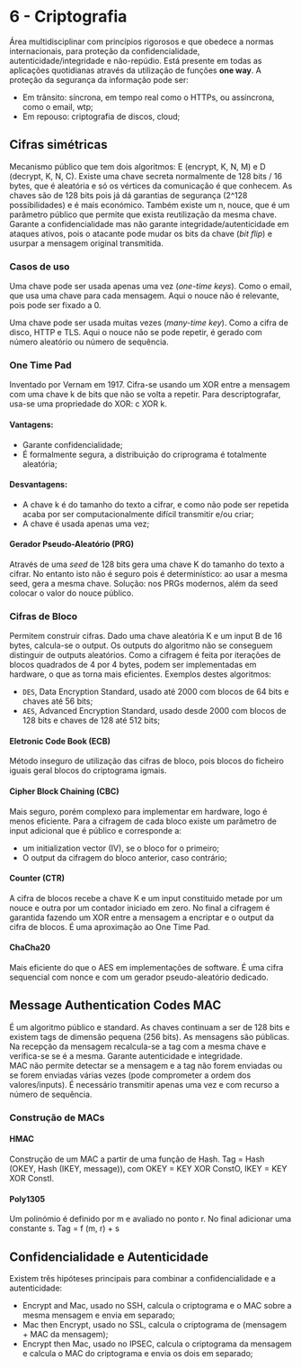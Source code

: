 # 6 - Criptografia

Área multidisciplinar com princípios rigorosos e que obedece a normas internacionais, para proteção da confidencialidade, autenticidade/integridade e não-repúdio. Está presente em todas as aplicações quotidianas através da utilização de funções **one way**. A proteção da segurança da informação pode ser:
- Em trânsito: síncrona, em tempo real como o HTTPs, ou assíncrona, como o email, wtp;
- Em repouso: criptografia de discos, cloud;

## Cifras simétricas

Mecanismo público que tem dois algoritmos: E (encrypt, K, N, M) e D (decrypt, K, N, C). Existe uma chave secreta normalmente de 128 bits / 16 bytes, que é aleatória e só os vértices da comunicação é que conhecem. As chaves são de 128 bits pois já dá garantias de segurança (2^128 possibilidades) e é mais económico. Também existe um n, nouce, que é um parâmetro público que permite que exista reutilização da mesma chave. <br>
Garante a confidencialidade mas não garante integridade/autenticidade em ataques ativos, pois o atacante pode mudar os bits da chave (*bit flip*) e usurpar a mensagem original transmitida.

### Casos de uso

Uma chave pode ser usada apenas uma vez (*one-time keys*). Como o email, que usa uma chave para cada mensagem. Aqui o nouce não é relevante, pois pode ser fixado a 0.

Uma chave pode ser usada muitas vezes (*many-time key*). Como a cifra de disco, HTTP e TLS. Aqui o nouce não se pode repetir, é gerado com número aleatório ou número de sequência.

### One Time Pad

Inventado por Vernam em 1917. Cifra-se usando um XOR entre a mensagem com uma chave k de bits que não se volta a repetir. Para descriptografar, usa-se uma propriedade do XOR: c XOR k.

#### Vantagens:

- Garante confidencialidade;
- É formalmente segura, a distribuição do criprograma é totalmente aleatória;

#### Desvantagens:

- A chave k é do tamanho do texto a cifrar, e como não pode ser repetida acaba por ser computacionalmente difícil transmitir e/ou criar;
- A chave é usada apenas uma vez;

#### Gerador Pseudo-Aleatório (PRG)

Através de uma *seed* de 128 bits gera uma chave K do tamanho do texto a cifrar. No entanto isto não é seguro pois é determinístico: ao usar a mesma seed, gera a mesma chave. Solução: nos PRGs modernos, além da seed colocar o valor do nouce público.

### Cifras de Bloco

Permitem construir cifras. Dado uma chave aleatória K e um input B de 16 bytes, calcula-se o output. Os outputs do algoritmo não se conseguem distinguir de outputs aleatórios. Como a cifragem é feita por iterações de blocos quadrados de 4 por 4 bytes, podem ser implementadas em hardware, o que as torna mais eficientes. Exemplos destes algoritmos:
- `DES`, Data Encryption Standard, usado até 2000 com blocos de 64 bits e chaves até 56 bits;
- `AES`, Advanced Encryption Standard, usado desde 2000 com blocos de 128 bits e chaves de 128 até 512 bits;

#### Eletronic Code Book (ECB)

Método inseguro de utilização das cifras de bloco, pois blocos do ficheiro iguais geral blocos do criptograma igmais.

#### Cipher Block Chaining (CBC)

Mais seguro, porém complexo para implementar em hardware, logo é menos eficiente. Para a cifragem de cada bloco existe um parâmetro de input adicional que é público e corresponde a:
- um initialization vector (IV), se o bloco for o primeiro;
- O output da cifragem do bloco anterior, caso contrário;

#### Counter (CTR)

A cifra de blocos recebe a chave K e um input constituido metade por um nouce e outra por um contador iniciado em zero. No final a cifragem é garantida fazendo um XOR entre a mensagem a encriptar e o output da cifra de blocos. É uma aproximação ao One Time Pad.

#### ChaCha20

Mais eficiente do que o AES em implementações de software. É uma cifra sequencial com nonce e com um gerador pseudo-aleatório dedicado.

## Message Authentication Codes MAC

É um algoritmo público e standard. As chaves continuam a ser de 128 bits e existem tags de dimensão pequena (256 bits). As mensagens são públicas. Na recepção da mensagem recalcula-se a tag com a mesma chave e verifica-se se é a mesma. Garante autenticidade e integridade.<br>
MAC não permite detectar se a mensagem e a tag não forem enviadas ou se forem enviadas várias vezes (pode comprometer a ordem dos valores/inputs). É necessário transmitir apenas uma vez e com recurso a número de sequência.

### Construção de MACs

#### HMAC

Construção de um MAC a partir de uma função de Hash. 
Tag = Hash (OKEY, Hash (IKEY, message)), com OKEY = KEY XOR ConstO, IKEY = KEY XOR ConstI.

#### Poly1305

Um polinómio é definido por m e avaliado no ponto r. No final adicionar uma constante s. 
Tag = f (m, r) + s

## Confidencialidade e Autenticidade

Existem três hipóteses principais para combinar a confidencialidade e a autenticidade:

- Encrypt and Mac, usado no SSH, calcula o criptograma e o MAC sobre a mesma mensagem e envia em separado;
- Mac then Encrypt, usado no SSL, calcula o criptograma de (mensagem + MAC da mensagem);
- Encrypt then Mac, usado no IPSEC, calcula o criptograma da mensagem e calcula o MAC do criptograma e envia os dois em separado;